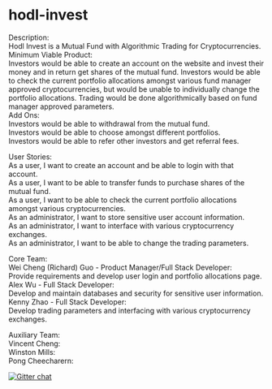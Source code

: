 # hodl-invest

Description:  
Hodl Invest is a Mutual Fund with Algorithmic Trading for Cryptocurrencies.    
Minimum Viable Product:      
Investors would be able to create an account on the website and invest their money and in return get shares of the mutual fund. Investors would be able to check the current portfolio allocations amongst various fund manager approved cryptocurrencies, but would be unable to individually change the portfolio allocations. Trading would be done algorithmically based on fund manager approved parameters.          
Add Ons:     
Investors would be able to withdrawal from the mutual fund.     
Investors would be able to choose amongst different portfolios.        
Investors would be able to refer other investors and get referral fees.     


User Stories:  
As a user, I want to create an account and be able to login with that account.  
As a user, I want to be able to transfer funds to purchase shares of the mutual fund.  
As a user, I want to be able to check the current portfolio allocations amongst various cryptocurrencies.  
As an administrator, I want to store sensitive user account information.  
As an administrator, I want to interface with various cryptocurrency exchanges.  
As an administrator, I want to be able to change the trading parameters.  


Core Team:  
Wei Cheng (Richard) Guo - Product Manager/Full Stack Developer:  
Provide requirements and develop user login and portfolio allocations page.  
Alex Wu - Full Stack Developer:  
Develop and maintain databases and security for sensitive user information.  
Kenny Zhao - Full Stack Developer:  
Develop trading parameters and interfacing with various cryptocurrency exchanges. 


Auxiliary Team:  
Vincent Cheng:  
Winston Mills:    
Pong Cheecharern:     

[![Gitter chat](https://badges.gitter.im/MutualFund/Lobby)](https://gitter.im/MutualFund/Lobby)
